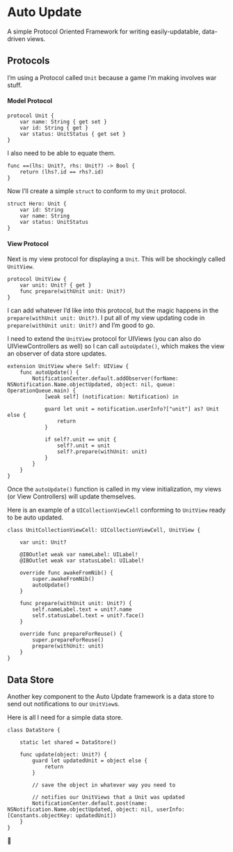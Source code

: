 # Auto Update
A simple Protocol Oriented Framework for writing easily-updatable, data-driven views.

## Protocols
I’m using a Protocol called `Unit` because a game I’m making involves war stuff.

#### Model Protocol
    protocol Unit {
	    var name: String { get set }
	    var id: String { get }
	    var status: UnitStatus { get set }
	}

I also need to be able to equate them.  
```
func ==(lhs: Unit?, rhs: Unit?) -> Bool {
    return (lhs?.id == rhs?.id)
}
```

Now I’ll create a simple `struct` to conform to my `Unit` protocol.
```
struct Hero: Unit {
    var id: String
    var name: String
    var status: UnitStatus
}
```

#### View Protocol
Next is my view protocol for displaying a `Unit`. This will be shockingly called `UnitView`.
```
protocol UnitView {
    var unit: Unit? { get }
    func prepare(withUnit unit: Unit?)
}
```
I can add whatever I’d like into this protocol, but the magic happens in the `prepare(withUnit unit: Unit?)`. I put all of my view updating code in `prepare(withUnit unit: Unit?)` and I’m good to go.

I need to extend the `UnitView` protocol for UIViews (you can also do UIViewControllers as well) so I can call `autoUpdate()`, which makes the view an observer of data store updates.
```
extension UnitView where Self: UIView {
    func autoUpdate() {
        NotificationCenter.default.addObserver(forName: NSNotification.Name.objectUpdated, object: nil, queue: OperationQueue.main) {
            [weak self] (notification: Notification) in

            guard let unit = notification.userInfo?["unit"] as? Unit else {
                return
            }

            if self?.unit == unit {
                self?.unit = unit
                self?.prepare(withUnit: unit)
            }
        }
    }
}
```
Once the `autoUpdate()` function is called in my view initialization, my views (or View Controllers) will update themselves.

Here is an example of a `UICollectionViewCell` conforming to `UnitView` ready to be auto updated.
```
class UnitCollectionViewCell: UICollectionViewCell, UnitView {

    var unit: Unit?

    @IBOutlet weak var nameLabel: UILabel!
    @IBOutlet weak var statusLabel: UILabel!

    override func awakeFromNib() {
        super.awakeFromNib()
        autoUpdate()
    }

    func prepare(withUnit unit: Unit?) {
        self.nameLabel.text = unit?.name
        self.statusLabel.text = unit?.face()
    }

    override func prepareForReuse() {
        super.prepareForReuse()
        prepare(withUnit: unit)
    }
}
```

## Data Store
Another key component to the Auto Update framework is a data store to send out notifications to our `UnitView`s.

Here is all I need for a simple data store.
```
class DataStore {

    static let shared = DataStore()

    func update(object: Unit?) {
        guard let updatedUnit = object else {
            return
        }

        // save the object in whatever way you need to

        // notifies our UnitViews that a Unit was updated
        NotificationCenter.default.post(name: NSNotification.Name.objectUpdated, object: nil, userInfo: [Constants.objectKey: updatedUnit])
    }
}
```

🤙
